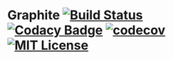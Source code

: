 # Graphite [![Build Status](https://travis-ci.org/hawkw/scala-graphite.svg?branch=master)](https://travis-ci.org/hawkw/scala-graphite) [![Codacy Badge](https://api.codacy.com/project/badge/Grade/841d6e32ac08444ba481716f434b2910)](https://www.codacy.com/app/hawk/scala-graphite?utm_source=github.com&amp;utm_medium=referral&amp;utm_content=hawkw/scala-graphite&amp;utm_campaign=Badge_Grade) [![codecov](https://codecov.io/gh/hawkw/scala-graphite/branch/master/graph/badge.svg)](https://codecov.io/gh/hawkw/scala-graphite) [![MIT License](https://img.shields.io/badge/license-MIT-blue.svg?style=flat)](https://github.com/hawkw/scala-graphite/LICENSE)
